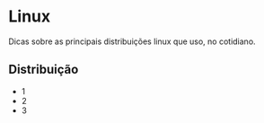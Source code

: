 # Linux #
Dicas sobre as principais distribuições linux que uso, no cotidiano.
## Distribuição ##
* 1
* 2 
* 3